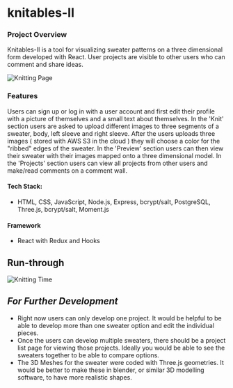 # knitables-II

### Project Overview

Knitables-II is a tool for visualizing sweater patterns on a three dimensional form developed with React. User projects are visible to other users who can comment and share ideas.

![](https://github.com/jackrandol/knitables-II/blob/master/public/PreviewProjectPages.gif "Knitting Page")

### Features

Users can sign up or log in with a user account and first edit their profile with a picture of themselves and a small text about themselves. In the 'Knit' section users are asked to upload different images to three segments of a sweater, body, left sleeve and right sleeve. After the users uploads three images ( stored with AWS S3 in the cloud ) they will choose a color for the "ribbed" edges of the sweater. In the 'Preview' section users can then view their sweater with their images mapped onto a three dimensional model. In the 'Projects' section users can view all projects from other users and make/read comments on a comment wall.

#### Tech Stack:

-   HTML, CSS, JavaScript, Node.js, Express, bcrypt/salt, PostgreSQL, Three.js, bcrypt/salt, Moment.js

#### Framework

-   React with Redux and Hooks

## Run-through

![](https://github.com/jackrandol/knitables-II/blob/master/public/KnittingProcess.gif "Knitting Time")

## _For Further Development_

-   Right now users can only develop one project. It would be helpful to be able to develop more than one sweater option and edit the individual pieces.
-   Once the users can develop multiple sweaters, there should be a project list page for viewing those projects. Ideally you would be able to see the sweaters together to be able to compare options.
-   The 3D Meshes for the sweater were coded with Three.js geometries. It would be better to make these in blender, or similar 3D modelling software, to have more realistic shapes.
